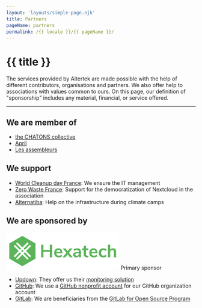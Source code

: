 ```yaml
---
layout: 'layouts/simple-page.njk'
title: Partners
pageName: partners
permalink: /{{ locale }}/{{ pageName }}/
---
```


<h1 class="section-title"> {{ title }}</h1>

<p class="lead-text">The services provided by Altertek are made possible with the help of different contributors, organisations and partners.
We also offer help to associations with values common to ours.
On this page, our definition of "sponsorship" includes any material, financial, or service offered.</p>

<hr />

## We are member of
- [the CHATONS collective](https://www.chatons.org/)
- [April](https://www.april.org/)
- [Les assembleurs](https://les.assembleurs.co/)

## We support
- [World Cleanup day France](https://www.worldcleanupday.fr): We ensure the IT management
- [Zero Waste France](https://www.zerowastefrance.org): Support for the democratization of Nextcloud in the association
- [Alternatiba](https://alternatiba.eu): Help on the infrastructure during climate camps

## We are sponsored by
[<img src="../../assets/images/references/hexatech.svg" height="100">](https://hexatech.eu)
Primary sponsor
  
- [Updown](https://updown.io): They offer us their [monitoring solution](https://updown.io/#pricing)
- [GitHub](https://github.com): We use a [GitHub nonprofit account](https://github.com/nonprofit) for our GitHub organization account
- [GitLab](https://gitlab.com): We are beneficiaries from the [GitLab for Open Source Program](https://about.gitlab.com/solutions/open-source/)
